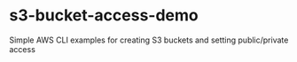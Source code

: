 # s3-bucket-access-demo
Simple AWS CLI examples for creating S3 buckets and setting public/private access
